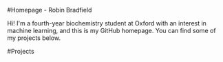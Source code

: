 #Homepage - Robin Bradfield

Hi! I'm a fourth-year biochemistry student at Oxford with an interest in machine learning, and this is my GitHub homepage. You can find some of my projects below.

#Projects

